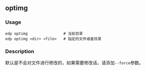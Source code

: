 optimg
---------
### Usage

    edp optimg                # 当前目录
    edp optimg <dir> <file>   # 指定的文件或者目录

### Description

默认是不会对文件进行修改的，如果需要修改话，请添加`--force`参数。

